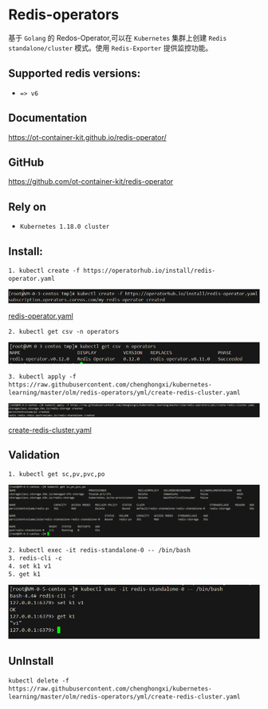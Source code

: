 # Redis-operators
基于 `Golang` 的 Redos-Operator,可以在 `Kubernetes` 集群上创建 `Redis standalone/cluster` 模式。使用 `Redis-Exporter` 提供监控功能。

## Supported redis versions:
- `=> v6`

## Documentation
https://ot-container-kit.github.io/redis-operator/

## GitHub
https://github.com/ot-container-kit/redis-operator

## Rely on
- `Kubernetes 1.18.0 cluster`

## Install:


```shell
1. kubectl create -f https://operatorhub.io/install/redis-operator.yaml
```
![img](picture/redis-operators.png)


[redis-operator.yaml](https://operatorhub.io/install/redis-operator.yaml)

```shell
2. kubectl get csv -n operators
```
![img](picture/csv.png)

```shell
3. kubectl apply -f https://raw.githubusercontent.com/chenghongxi/kubernetes-learning/master/olm/redis-operators/yml/create-redis-cluster.yaml
```
![img](picture/create-redis-cluster.png)


[create-redis-cluster.yaml](https://raw.githubusercontent.com/chenghongxi/kubernetes-learning/master/olm/redis-operators/yml/create-redis-cluster.yaml)


## Validation
```shell
1. kubectl get sc,pv,pvc,po
```
![img](picture/get-redis-cluster.png)
```text
2. kubectl exec -it redis-standalone-0 -- /bin/bash
3. redis-cli -c
4. set k1 v1
5. get k1
```
![img](picture/exec-redis.png)

## UnInstall
```shell
kubectl delete -f https://raw.githubusercontent.com/chenghongxi/kubernetes-learning/master/olm/redis-operators/yml/create-redis-cluster.yaml
```



